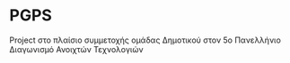 # PGPS
Project στο πλαίσιο συμμετοχής ομάδας Δημοτικού στον 5ο Πανελλήνιο Διαγωνισμό Ανοιχτών Τεχνολογιών
